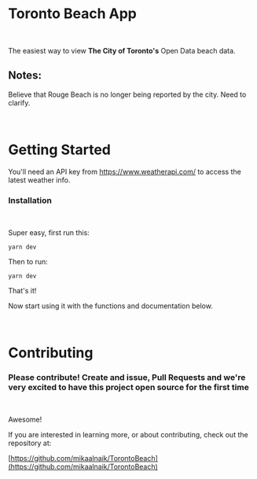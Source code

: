 


# Toronto Beach App

&nbsp;



The easiest way to view **The City of Toronto's** Open Data beach data.

## Notes:

Believe that Rouge Beach is no longer being reported by the city. Need to clarify.




&nbsp;



# Getting Started


  You'll need an API key from https://www.weatherapi.com/ to access the latest weather info.


### Installation



&nbsp;

Super easy, first run this:



`yarn dev`




Then to run:



    yarn dev



That's it!



Now start using it with the functions and documentation below.




&nbsp;



# Contributing





### Please contribute! Create and issue, Pull Requests and we're very excited to have this project open source for the first time

&nbsp;

Awesome!

If you are interested in learning more, or about contributing, check out the repository at:

[https://github.com/mikaalnaik/TorontoBeach](https://github.com/mikaalnaik/TorontoBeach)

&nbsp;
